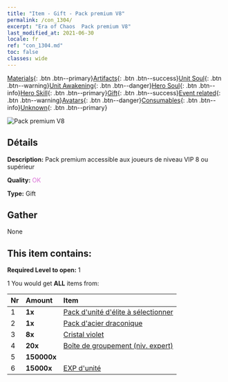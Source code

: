 ```yaml
---
title: "Item - Gift - Pack premium V8"
permalink: /con_1304/
excerpt: "Era of Chaos  Pack premium V8"
last_modified_at: 2021-06-30
locale: fr
ref: "con_1304.md"
toc: false
classes: wide
---
```

 [Materials](/ItemsFR/){: .btn .btn--primary}[Artifacts](/ItemsFR/Artifacts/){: .btn .btn--success}[Unit Soul](/ItemsFR/UnitSoul/){: .btn .btn--warning}[Unit Awakening](/ItemsFR/UnitAwakening/){: .btn .btn--danger}[Hero Soul](/ItemsFR/HeroSoul/){: .btn .btn--info}[Hero Skill](/ItemsFR/HeroSkill/){: .btn .btn--primary}[Gift](/ItemsFR/Gift/){: .btn .btn--success}[Event related](/ItemsFR/Events/){: .btn .btn--warning}[Avatars](/ItemsFR/Avatars/){: .btn .btn--danger}[Consumables](/ItemsFR/Consumables/){: .btn .btn--info}[Unknown](/ItemsFR/Unknown/){: .btn .btn--primary}

 ![Pack premium V8](/images/t/i_905008.png)

## Détails
 **Description:** Pack premium accessible aux joueurs de niveau VIP 8 ou supérieur

 **Quality:** <span style="color: #DA70D6">OK</span>

 **Type:** Gift

## Gather

  None

## This item contains:

 **Required Level to open:** 1

 1 You would get **ALL** items  from:

  | Nr | Amount |     Item    |
  |:---|:-------|:------------|
  | 1 |  **1x** | [Pack d'unité d'élite à sélectionner](/ItemsFR/con_1318/) |  | 
  | 2 |  **1x** | [Pack d'acier draconique](/ItemsFR/con_1316/) |  | 
  | 3 |  **8x** | [Cristal violet](/ItemsFR/con_720/) |  | 
  | 4 |  **20x** | [Boîte de groupement (niv. expert)](/ItemsFR/con_776/) |  | 
  | 5 |  **150000x** | <i class="fas fa-coins"/> |  | 
  | 6 |  **15000x** | [EXP d'unité](/ItemsFR/con_902/) |  | 
